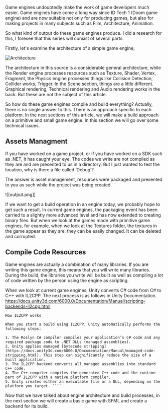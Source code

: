 Game engines undoubtedly make the work of game developers much easier. Game engines have come a long way since ID Tech 1 (Doom game engine) and are now suitable not only for producing games, but also for making projects in many subjects such as Film, Architecture, Animation.

So what kind of output do these game engines produce. I did a research for this, I foresee that this series will consist of several parts.

Firstly, let's examine the architecture of a simple game engine;

![Architecture](https://www.researchgate.net/publication/323179176/figure/fig2/AS:594109840510976@1518658232445/Detailed-game-engine-architecture.png)

The architecture in this source is a considerable general architecture, while the Render engine processes resources such as Texture, Shader, Vertex, Fragment, the Physics engine processes things like Collision Detection, Collider works, Trigger. In the Scene section, things are a little different. Graphical rendering, Technical rendering and Audio rendering works in the back. But these are not the subject of this article. 

So how do these game engines compile and build everything? Actually, there is no single answer to this. There is an approach specific to each platform. In the next sections of this article, we will make a build approach on a primitive and small game engine. In this section we will go over some technical issues.

## Assets Managment

If you have worked on a game project, or if you have worked on a SDK such as .NET, it has caught your eye. The codes we write are not compiled as they are and are presented to us in a directory. But I just wanted to test the location, why is there a file called ‘Debug’? 

The answer is asset management, resources were packaged and presented to you as such while the project was being created. 

![[output.png]]

If we want to get a build operation in an engine today, we probably hope to get such a result. In current game engines, the packaging event has been carried to a slightly more advanced level and has now extended to creating binary files. But when we look at the games made with primitive game engines, for example, when we look at the Textures folder, the textures in the game appear as they are, they can be easily changed. It can be deleted and corrupted.

## Compile Code Resources

Game engines are actually a combination of many libraries. If you are writing this game engine, this means that you will write many libraries. During the build, the libraries you write will be built as well as compiling a lot of code written by the person using the engine as scripting.

When we look at current game engines, Unity converts C# code from C# to C++ with IL2CPP. The next process is as follows in Unity Documentation. https://docs.unity3d.com/6000.0/Documentation/Manual/scripting-backends-il2cpp.html


```
How IL2CPP works

When you start a build using IL2CPP, Unity automatically performs the following steps:

1. The Roslyn C# compiler compiles your application’s C# code and any required package code to .NET DLLs (managed assemblies).
2. Unity applies managed [bytecode stripping](https://docs.unity3d.com/6000.0/Documentation/Manual/managed-code-stripping.html). This step can significantly reduce the size of a built application.
3. The IL2CPP backend converts all managed assemblies into standard C++ code.
4. The C++ compiler compiles the generated C++ code and the runtime part of IL2CPP with a native platform compiler.
5. Unity creates either an executable file or a DLL, depending on the platform you target. ````

```

Now that we have talked about engine architecture and build processes, in the next section we will create a basic game with SFML and create a backend for its build.
